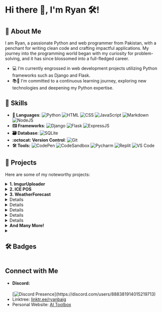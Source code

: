 # Hi there 👋, I'm Ryan 🛠!

## 👤 About Me

I am Ryan, a passionate Python and web programmer from Pakistan, with a penchant for writing clean code and crafting impactful applications. My journey into the programming world began with my curiosity for problem-solving, and it has since blossomed into a full-fledged career.

- 💻 I’m currently engrossed in web development projects utilizing Python frameworks such as Django and Flask.
- 📚🐍 I'm committed to a continuous learning journey, exploring new technologies and deepening my Python expertise.

## 💼 Skills

- **💬 Languages**: ![Python](https://img.shields.io/badge/python-3670A0?style=for-the-badge&logo=python&logoColor=ffdd54) ![HTML](https://img.shields.io/badge/html5-%23E34F26.svg?style=for-the-badge&logo=html5&logoColor=white) ![CSS](https://img.shields.io/badge/css3-%231572B6.svg?style=for-the-badge&logo=css3&logoColor=white) ![JavaScript](https://img.shields.io/badge/javascript-%23323330.svg?style=for-the-badge&logo=javascript&logoColor=%23F7DF1E) ![Markdown](https://img.shields.io/badge/markdown-%23000000.svg?style=for-the-badge&logo=markdown&logoColor=white) ![NodeJS](https://img.shields.io/badge/node.js-6DA55F?style=for-the-badge&logo=node.js&logoColor=white)
- **🖽 Frameworks**: ![Django](https://img.shields.io/badge/django-%23092E20.svg?style=for-the-badge&logo=django&logoColor=white) ![Flask](https://img.shields.io/badge/flask-%23000.svg?style=for-the-badge&logo=flask&logoColor=white) ![ExpressJS](https://img.shields.io/badge/express.js-%23404d59.svg?style=for-the-badge&logo=express&logoColor=%2361DAFB)
- **🗃️ Database**: ![SQLite](https://img.shields.io/badge/sqlite-%2307405e.svg?style=for-the-badge&logo=sqlite&logoColor=white)
- **:octocat: Version Control**: ![Git](https://img.shields.io/badge/git-%23F05033.svg?style=for-the-badge&logo=git&logoColor=white)
- **:hammer_and_wrench: Tools:** ![CodePen](https://img.shields.io/badge/CodePen-white?style=for-the-badge&logo=codepen&logoColor=black) ![CodeSandbox](https://img.shields.io/badge/Codesandbox-040404?style=for-the-badge&logo=codesandbox&logoColor=DBDBDB) ![Pycharm](https://img.shields.io/badge/pycharm-143?style=for-the-badge&logo=pycharm&logoColor=black&color=black&labelColor=green)
![Replit](https://img.shields.io/badge/Replit-DD1200?style=for-the-badge&logo=Replit&logoColor=white) ![VS Code](https://img.shields.io/badge/Visual%20Studio%20Code-0078d7.svg?style=for-the-badge&logo=visual-studio-code&logoColor=white")


## 📂 Projects

Here are some of my noteworthy projects:

<details>
<summary align="left"><strong>1. ImgurUploader</strong></summary>
   <ul>
      <li>Description: A Flask-based web application for uploading files to Imgur using its API and fetching the corresponding URL.</li>
      <li>Replit Project: <a href="https://replit.com/@RyanBaig/ImgurUploader">ImgurUploader</a></li>
      <li>Live Demo: <a href="https://imguruploader.ryanbaig.repl.co">Click Here</a></li>
   </ul>
</details>

<details>
<summary align="left"><strong>2. ICE POS</strong></summary>
    <ul>
         <li>Description: A Point of Sale (POS) software tailored for my father's courier business.</li>
         <li>Repository Link: <a href=https://github.com/RyanGamingYT/ICEPOS>Github Repository</a></li>
         <li>Screenshots: <a href=https://github.com/RyanGamingYT/ICEPOS/blob/master/README.md#screenshots>Link</a></li>
     </ul>
</details>
<details>
<summary align="left"><strong>3. WeatherForecast</strong></summary>
   <ul>
   <li>Description: A weather forecast application utilizing the <a href=weatherapi.com>WeatherAPI.com's</a> API. Provides weather forecasts for capital cities by inputting either a <strong>City</strong> or <strong>Country</strong> name.</li>
   <li>Repository Link: <a href=https://github.com/RyanGamingYT/WeatherForecast>Github Repository</a></li>
   <li>Screenshots: <a href=https://github.com/RyanGamingYT/WeatherForecast/blob/master/screenshots.JPG>Link</a</li>
   </ul>
   
</details>
<details>
<summary align="left"><strong>4. Auto-Organizer</strong></summary>
   <ul>
   <li>Description: Swiftly organizes any directory in mere seconds!</li>
   <li>Repository Link: <a href=https://github.com/RyanGamingYT/Auto-Organizer>Github Repository</a></li>
   <li>Executable: <a href=https://github.com/RyanGamingYT/Auto-Organizer/blob/main/dist/EXE/EXE/main.exe>Link</a</li>
   </ul>
   
</details>

<details>
<summary align="left"><strong>5. Password Manager</strong></summary>
   <ul>
   <li>Description: A secure Password Manager.</li>
   <li>Repository Link: <a href=https://github.com/RyanGamingYT/Password-Manager>Github Repository</a></li>
   <li>Executable: <a href=https://github.com/RyanGamingYT/Password-Manager/blob/main/dist/main.exe>Link</a</li>
   </ul>
   
</details>

<details>
<summary align="left"><strong>6. Clock</strong></summary>
   <ul>
   <li>Description: A comprehensive Clock Application featuring functionalities like alarms, stopwatch, and timer.</li>
   <li>Repository Link: <a href=https://github.com/RyanGamingYT/Clock>Github Repository</a></li>
   <li>Screenshots: <a href=https://github.com/RyanGamingYT/Clock#screenshots>Link</a></li>
   <li>Executable: <a href=https://github.com/RyanGamingYT/Clock/blob/main/dist/clock.exe>Link</a</li>
   </ul>
   
</details>

<details>
<summary align="left"><strong>7. Rock Paper Scissors</strong></summary>
   <ul>
   <li>Description:A simple yet engaging Rock-Paper-Scissors game with an AI opponent.</li>
   <li>Repository Link: <a href=https://github.com/RyanGamingYT/Rock-Paper-Scissors>Github Repository</a></li>
   <li>Screenshots: <a href=https://github.com/RyanGamingYT/Rock-Paper-Scissors#screenshots></a></li>
   <li>Executable: <a href=https://github.com/RyanGamingYT/Rock-Paper-Scissors/blob/main/dist/Rock%20Paper%20Scissors.exe>Link</a</li>
   </ul>
   
</details>

<details>
<summary align="left"><strong>8. Discordia Discord Bot</strong></summary>
   <ul>
   <li>Description: A simple Discord bot I made for a Discord server named <a href=https://rg5373429.wixsite.com/discordia>Discordia.</a></li>
   <li>Replit Link: <a href=https://replit.com/@RyanBaig/Discordia-Bot#index.js>Replit Project</a></li>
   <li>Technologies Used: <a href=https://discord.js.org/>Discord.js v12, </a><a href=https://discord.js.org/>Express.js, </a>and <a href=https://github.com/xixi52/discord-canvas#readme> Discord-canvas.</a></li>
   </ul>
</details>

<details>
<summary align="left"><strong>And Many More!</strong></summary>
   <ul>
   <li>Visit My <a href=codepen.io/Ryan-Baig>CodePen, </a><a href=replit.com/@RyanBaig>Replit </a>or <a href=https://github.com/RyanGamingYT?tab=repositories>My Repositories. </a></li>
   </ul>
</details>

<details>
<summary><strong><h2>🛠️ Badges</strong></h2></summary>
<div>
    <h4>AI Chatbots</h4>
    <img src="https://img.shields.io/badge/chatGPT-74aa9c?style=for-the-badge&logo=openai&logoColor=white" alt="ChatGPT Badge">
    <h4>Browser</h4>
    <img src="https://img.shields.io/badge/Google%20Chrome-4285F4?style=for-the-badge&logo=GoogleChrome&logoColor=white" alt="Google Chrome Badge">
    <h4>Cloud</h4>
    <img src="https://img.shields.io/badge/Google%20Drive-4285F4?style=for-the-badge&logo=googledrive&logoColor=white" alt="Google Drive Badge">
    <h4>Designer Tools</h4>
    <img src="https://img.shields.io/badge/adobe%20illustrator-%23FF9A00.svg?style=for-the-badge&logo=adobe%20illustrator&logoColor=white" alt="Adobe Illustrator Badge">
    <img src="https://img.shields.io/badge/adobe%20photoshop-%2331A8FF.svg?style=for-the-badge&logo=adobe%20photoshop&logoColor=white" alt="Adobe Photoshop Badge">
    <h4>Developer Forums</h4>
    <img src="https://img.shields.io/badge/Reddit-%23FF4500.svg?style=for-the-badge&logo=Reddit&logoColor=white" alt="Reddit Badge">
    <img src="https://img.shields.io/badge/-Stackoverflow-FE7A16?style=for-the-badge&logo=stack-overflow&logoColor=white" alt="Stack Overflow Badge">
    <h4>Documentation Platforms</h4>
    <img src="https://img.shields.io/badge/Wikipedia-%23000000.svg?style=for-the-badge&logo=wikipedia&logoColor=white" alt="Wikipedia Badge">
    <h4>Gaming</h4>
    <img src="https://img.shields.io/badge/epicgames-%23313131.svg?style=for-the-badge&logo=epicgames&logoColor=white" alt="Epic Games Badge">
    <h4>Hosting</h4>
    <img src="https://img.shields.io/badge/github%20pages-121013?style=for-the-badge&logo=github&logoColor=white" alt="GitHub Pages Badge">
    <img src="https://img.shields.io/badge/vercel-%23000000.svg?style=for-the-badge&logo=vercel&logoColor=white" alt="Vercel Badge">
    <img src="https://img.shields.io/badge/Replit-DD1200?style=for-the-badge&logo=Replit&logoColor=white" alt="Replit Badge">
    <h4>Music Apps</h4>
    <img src="https://img.shields.io/badge/Spotify-1ED760?style=for-the-badge&logo=spotify&logoColor=white" alt="Spotify Badge">
    <img src="https://img.shields.io/badge/YouTube_Music-FF0000?style=for-the-badge&logo=youtube-music&logoColor=white" alt="YouTube Music Badge">
    <h4>Office</h4>
    <img src="https://img.shields.io/badge/Microsoft-0078D4?style=for-the-badge&logo=microsoft&logoColor=white" alt="Microsoft Badge">
    <h4>Operating System</h4>
    <img src="https://img.shields.io/badge/Windows%207-0078D6?style=for-the-badge&logo=windows&logoColor=white" alt="Windows 7 Badge">
    <h4>Search Engines</h4>
    <img src="https://img.shields.io/badge/google-4285F4?style=for-the-badge&logo=google&logoColor=white" alt="Google Badge">
    <h4>Social Media</h4>
    <img src="https://img.shields.io/badge/Discord-%235865F2.svg?style=for-the-badge&logo=discord&logoColor=white" alt="Discord Badge">
    <img src="https://img.shields.io/badge/Facebook-%231877F2.svg?style=for-the-badge&logo=Facebook&logoColor=white" alt="Facebook Badge">
    <img src="https://img.shields.io/badge/Gmail-D14836?style=for-the-badge&logo=gmail&logoColor=white" alt="Gmail Badge">
    <img src="https://img.shields.io/badge/Instagram-%23E4405F.svg?style=for-the-badge&logo=Instagram&logoColor=white" alt="Instagram Badge">
    <img src="https://img.shields.io/badge/linktree-1de9b6?style=for-the-badge&logo=linktree&logoColor=white" alt="Linktree Badge">
    <img src="https://img.shields.io/badge/Messenger-00B2FF?style=for-the-badge&logo=messenger&logoColor=white" alt="Messenger Badge">
    <img src="https://img.shields.io/badge/Pinterest-%23E60023.svg?style=for-the-badge&logo=Pinterest&logoColor=white" alt="Pinterest Badge">
    <img src="https://img.shields.io/badge/Skype-%2300AFF0.svg?style=for-the-badge&logo=Skype&logoColor=white" alt="Skype Badge">
    <img src="https://img.shields.io/badge/Twitch-%239146FF.svg?style=for-the-badge&logo=Twitch&logoColor=white" alt="Twitch Badge">
    <img src="https://img.shields.io/badge/Twitter-%231DA1F2.svg?style=for-the-badge&logo=Twitter&logoColor=white" alt="Twitter Badge">
    <img src="https://img.shields.io/badge/YouTube-%23FF0000.svg?style=for-the-badge&logo=YouTube&logoColor=white" alt="YouTube Badge">
    <h4>Smartphone Brands/OS</h4>
    <img src="https://img.shields.io/badge/Android-3DDC84?style=for-the-badge&logo=android&logoColor=white" alt="Android Badge">
    <img src="https://img.shields.io/badge/Samsung-%231428A0.svg?style=for-the-badge&logo=samsung&logoColor=white" alt="Samsung Badge">
    <h4>Smartphone Store </h4>
    <img src="https://img.shields.io/badge/Google_Play-414141?style=for-the-badge&logo=google-play&logoColor=white" alt="Play Store Badge">
    <h4>Streaming Service(s)</h4>
    <img src="https://img.shields.io/badge/Netflix-E50914?style=for-the-badge&logo=netflix&logoColor=white" alt="Netflix Badge">
    <img src="https://img.shields.io/badge/Youtube%20Gaming-FF0000?style=for-the-badge&logo=Youtubegaming&logoColor=white" alt="YouTube Gaming Badge">

</div>
</details>
    
## Connect with Me

- #### Discord:
  [![Discord Presence](https://lanyard.cnrad.dev/api/888381914015219713?idleMessage=My%20Art%20is%20Code,%20I'm%20Aware,%20My%20Talent%20Each%20Day,%20I%20Will%20Share.)](https://discord.com/users/888381914015219713)
- Linktree: [linktr.ee/ryanbaig](https://linktr.ee/ryanbaig)
- Personal Website: [AI Toolbox](https://ai-toolbox.zapier.app/home)
